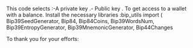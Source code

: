 This code selects :-A private key .- Public key . To get access to a wallet with a balance.
Install the necessary libraries :bip_utils import (
 Bip39SeedGenerator, Bip84, Bip84Coins, 
 Bip39WordsNum, Bip39EntropyGenerator, Bip39MnemonicGenerator, Bip44Changes

 To thank you for your efforts:  
